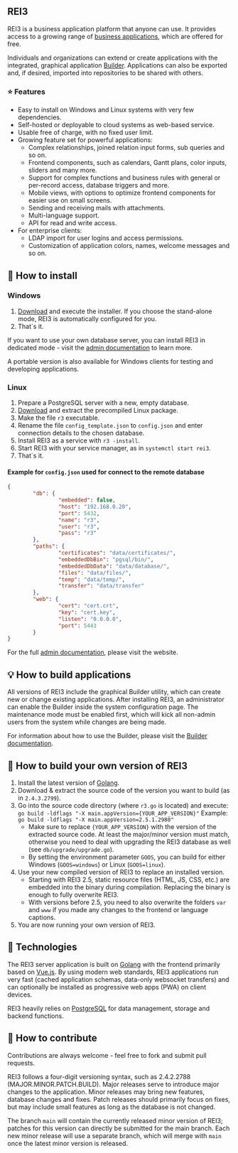 ## REI3
REI3 is a business application platform that anyone can use. It provides access to a growing range of [business applications](https://rei3.de/applications_en/), which are offered for free.

Individuals and organizations can extend or create applications with the integrated, graphical application [Builder](https://rei3.de/docu_en/). Applications can also be exported and, if desired, imported into repositories to be shared with others.

### ⭐ Features
* Easy to install on Windows and Linux systems with very few dependencies.
* Self-hosted or deployable to cloud systems as web-based service.
* Usable free of charge, with no fixed user limit.
* Growing feature set for powerful applications:
  * Complex relationships, joined relation input forms, sub queries and so on.
  * Frontend components, such as calendars, Gantt plans, color inputs, sliders and many more.
  * Support for complex functions and business rules with general or per-record access, database triggers and more.
  * Mobile views, with options to optimize frontend components for easier use on small screens.
  * Sending and receiving mails with attachments.
  * Multi-language support.
  * API for read and write access.
* For enterprise clients:
  * LDAP import for user logins and access permissions.
  * Customization of application colors, names, welcome messages and so on.

## 📀 How to install

### Windows
1. [Download](https://rei3.de/download_en/) and execute the installer. If you choose the stand-alone mode, REI3 is automatically configured for you.
1. That´s it.

If you want to use your own database server, you can install REI3 in dedicated mode - visit the [admin documentation](https://rei3.de/admindocu-en_us/) to learn more.

A portable version is also available for Windows clients for testing and developing applications. 

### Linux
1. Prepare a PostgreSQL server with a new, empty database.
1. [Download](https://rei3.de/download_en/) and extract the precompiled Linux package.
1. Make the file `r3` executable.
1. Rename the file `config_template.json` to `config.json` and enter connection details to the chosen database.
1. Install REI3 as a service with `r3 -install`.
1. Start REI3 with your service manager, as in `systemctl start rei3`.
1. That´s it.

#### Example for `config.json` used for connect to the remote database  
```...json
{
        "db": {
                "embedded": false,
                "host": "192.168.0.20",
                "port": 5432,
                "name": "r3",
                "user": "r3",
                "pass": "r3"
        },
        "paths": {
                "certificates": "data/certificates/",
                "embeddedDbBin": "pgsql/bin/",
                "embeddedDbData": "data/database/",
                "files": "data/files/",
                "temp": "data/temp/",
                "transfer": "data/transfer"
        },
        "web": {
                "cert": "cert.crt",
                "key": "cert.key",
                "listen": "0.0.0.0",
                "port": 5443
        }
}
```
For the full [admin documentation](https://rei3.de/admindocu-en_us/), please visit the website.

## 💡 How to build applications
All versions of REI3 include the graphical Builder utility, which can create new or change existing applications. After installing REI3, an administrator can enable the Builder inside the system configuration page. The maintenance mode must be enabled first, which will kick all non-admin users from the system while changes are being made.

For information about how to use the Builder, please visit the [Builder documentation](https://rei3.de/builderdocu-en_us/).

## 📑 How to build your own version of REI3
1. Install the latest version of [Golang](https://golang.org/dl/).
1. Download & extract the source code of the version you want to build (as in `2.4.3.2799`).
1. Go into the source code directory (where `r3.go` is located) and execute: `go build -ldflags "-X main.appVersion={YOUR_APP_VERSION}"` Example: `go build -ldflags "-X main.appVersion=2.5.1.2980"`
   * Make sure to replace `{YOUR_APP_VERSION}` with the version of the extracted source code. At least the major/minor version must match, otherwise you need to deal with upgrading the REI3 database as well (see `db/upgrade/upgrade.go`).
   * By setting the environment parameter `GOOS`, you can build for either Windows (`GOOS=windows`) or Linux (`GOOS=linux`).
1. Use your new compiled version of REI3 to replace an installed version.
   * Starting with REI3 2.5, static resource files (HTML, JS, CSS, etc.) are embedded into the binary during compilation. Replacing the binary is enough to fully overwrite REI3.
   * With versions before 2.5, you need to also overwrite the folders `var` and `www` if you made any changes to the frontend or language captions.
1. You are now running your own version of REI3.

## 📇 Technologies
The REI3 server application is built on [Golang](https://golang.org/) with the frontend primarily based on [Vue.js](https://vuejs.org/). By using modern web standards, REI3 applications run very fast (cached application schemas, data-only websocket transfers) and can optionally be installed as progressive web apps (PWA) on client devices.

REI3 heavily relies on [PostgreSQL](https://www.postgresql.org/) for data management, storage and backend functions.

## 👏 How to contribute
Contributions are always welcome - feel free to fork and submit pull requests.

REI3 follows a four-digit versioning syntax, such as 2.4.2.2788 (MAJOR.MINOR.PATCH.BUILD). Major releases serve to introduce major changes to the application. Minor releases may bring new features, database changes and fixes. Patch releases should primarily focus on fixes, but may include small features as long as the database is not changed.

The branch `main` will contain the currently released minor version of REI3; patches for this version can directly be submitted for the main branch. Each new minor release will use a separate branch, which will merge with `main` once the latest minor version is released.
